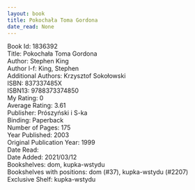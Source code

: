 ```yaml
---
layout: book
title: Pokochała Toma Gordona
date_read: None
---
```


Book Id: 1836392<br />
Title: Pokochała Toma Gordona<br />
Author: Stephen King<br />
Author l-f: King, Stephen<br />
Additional Authors: Krzysztof Sokołowski<br />
ISBN: 837337485X<br />
ISBN13: 9788373374850<br />
My Rating: 0<br />
Average Rating: 3.61<br />
Publisher: Prószyński i S-ka<br />
Binding: Paperback<br />
Number of Pages: 175<br />
Year Published: 2003<br />
Original Publication Year: 1999<br />
Date Read: <br />
Date Added: 2021/03/12<br />
Bookshelves: dom, kupka-wstydu<br />
Bookshelves with positions: dom (#37), kupka-wstydu (#2207)<br />
Exclusive Shelf: kupka-wstydu<br />


